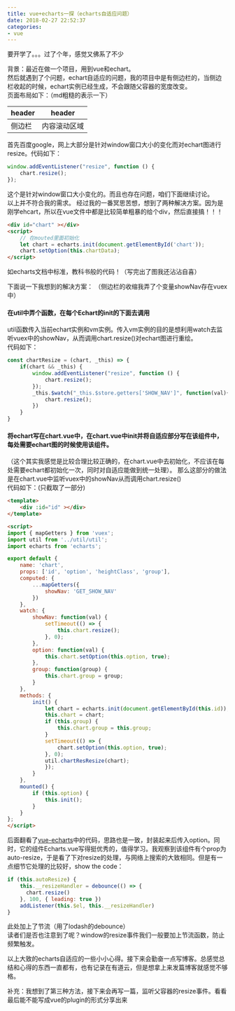 ```yaml
---
title: vue+echarts一探（echarts自适应问题）
date: 2018-02-27 22:52:37
categories:
- vue
---
```

要开学了。。。过了个年，感觉又佛系了不少  

背景：最近在做一个项目，用到vue和echart。  
然后就遇到了个问题，echart自适应的问题，我的项目中是有侧边栏的，当侧边栏收起的时候，echart实例已经生成，不会跟随父容器的宽度改变。  
页面布局如下：（md粗糙的表示一下） 

header | header
---|---
侧边栏 | 内容滚动区域

首先百度google，网上大部分是针对window窗口大小的变化而对echart图进行resize。代码如下：

```javascript
window.addEventListener("resize", function () {
    chart.resize();
});
```
这个是针对window窗口大小变化的。而且也存在问题，咱们下面继续讨论。  
以上并不符合我的需求。 
经过我的一番冥思苦想，想到了两种解决方案。因为是刚学ehcart，所以在vue文件中都是比较简单粗暴的给个div，然后直接搞！！！
```html
<div id="chart" ></div>
<script>
    // 在mouted里面初始化
    let chart = echarts.init(document.getElementById('chart'));
    chart.setOption(this.chartData);
</script>
```
如echarts文档中标准，教科书般的代码！（写完出了图我还沾沾自喜）

下面说一下我想到的解决方案：  （侧边栏的收缩我弄了个变量showNav存在vuex中）
####  在util中弄个函数，在每个Echart的init的下面去调用
   util函数传入当前echart实例和vm实例。传入vm实例的目的是想利用watch去监听vuex中的showNav，从而调用chart.resize()对echart图进行重绘。   
   代码如下：
    
```javascript
const chartResize = (chart, _this) => {
	if(chart && _this) {
		window.addEventListener("resize", function () {
			chart.resize();
		});
		_this.$watch("_this.$store.getters['SHOW_NAV']", function(val){
			chart.resize();
		})
	}
}
```
####   将echart写在chart.vue中，在chart.vue中init并将自适应部分写在该组件中，每处需要echart图的时候使用该组件。
（这个其实我感觉是比较合理比较正确的，在chart.vue中去初始化，不应该在每处需要echart都初始化一次，同时对自适应能做到统一处理）。
那么这部分的做法是在chart.vue中监听vuex中的showNav从而调用chart.resize()   
代码如下：(只截取了一部分)

 
```html
<template>
    <div :id="id" ></div>
</template>

<script>
import { mapGetters } from 'vuex';
import util from '../util/util';
import echarts from 'echarts';

export default {
    name: 'chart',
    props: ['id', 'option', 'heightClass', 'group'],
    computed: {
        ...mapGetters({
            showNav: 'GET_SHOW_NAV'
        })
    },
    watch: {
        showNav: function(val) {
            setTimeout(() => {
                this.chart.resize();
            }, 0);
        },
        option: function(val) {
            this.chart.setOption(this.option, true);
        },
        group: function(group) {
            this.chart.group = group;
        }
    },
    methods: {
        init() {
            let chart = echarts.init(document.getElementById(this.id));
            this.chart = chart;
            if (this.group) {
                this.chart.group = this.group;
            }
            setTimeout(() => {
                chart.setOption(this.option, true);
            }, 0);
            util.chartResResize(chart);
            });
        }
    },
    mounted() {
        if (this.option) {
            this.init();
        }
    }
};
</script>

```

后面翻看了[vue-echarts](https://github.com/ecomfe/vue-echarts/blob/master/src/components/ECharts.vue)中的代码，思路也是一致，封装起来后传入option。同时，它的组件Echarts.vue写得挺优秀的，值得学习。我观察到该组件有个prop为auto-resize，于是看了下对resize的处理，与网络上搜索的大致相同。但是有一点细节它处理的比较好，show the code：

```javascript
if (this.autoResize) {
    this.__resizeHandler = debounce(() => {
      chart.resize()
    }, 100, { leading: true })
    addListener(this.$el, this.__resizeHandler)
}
```
此处加上了节流（用了lodash的debounce）  
读者们是否也注意到了呢？window的resize事件我们一般要加上节流函数，防止频繁触发。


以上大致的echarts自适应的一些小小心得。接下来会勤奋一点写博客。总感觉总结和心得的东西一直都有，也有记录在有道云，但是想拿上来发篇博客就感觉不够格。

补充：我想到了第三种方法，接下来会再写一篇，监听父容器的resize事件。看看最后能不能写成vue的plugin的形式分享出来